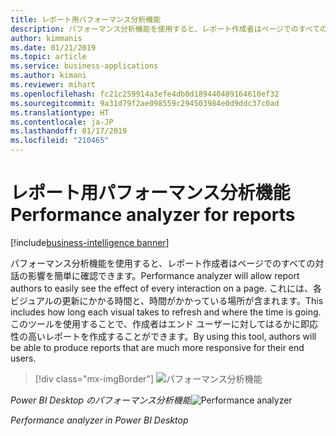 ```yaml
---
title: レポート用パフォーマンス分析機能
description: パフォーマンス分析機能を使用すると、レポート作成者はページでのすべての対話の影響を簡単に確認できます。
author: kimmanis
ms.date: 01/21/2019
ms.topic: article
ms.service: business-applications
ms.author: kimani
ms.reviewer: mihart
ms.openlocfilehash: fc21c259914a3efe4db0d189440489164610ef32
ms.sourcegitcommit: 9a31d79f2ae098559c294503984e0d9ddc37c0ad
ms.translationtype: HT
ms.contentlocale: ja-JP
ms.lasthandoff: 01/17/2019
ms.locfileid: "210465"
---
```

# <a name="performance-analyzer-for-reports"></a><span data-ttu-id="6f06c-103">レポート用パフォーマンス分析機能</span><span class="sxs-lookup"><span data-stu-id="6f06c-103">Performance analyzer for reports</span></span>
[!include[business-intelligence banner](../../includes/business-intelligence.md)]


<span data-ttu-id="6f06c-104">パフォーマンス分析機能を使用すると、レポート作成者はページでのすべての対話の影響を簡単に確認できます。</span><span class="sxs-lookup"><span data-stu-id="6f06c-104">Performance analyzer will allow report authors to easily see the effect of every interaction on a page.</span></span> <span data-ttu-id="6f06c-105">これには、各ビジュアルの更新にかかる時間と、時間がかかっている場所が含まれます。</span><span class="sxs-lookup"><span data-stu-id="6f06c-105">This includes how long each visual takes to refresh and where the time is going.</span></span> <span data-ttu-id="6f06c-106">このツールを使用することで、作成者はエンド ユーザーに対してはるかに即応性の高いレポートを作成することができます。</span><span class="sxs-lookup"><span data-stu-id="6f06c-106">By using this tool, authors will be able to produce reports that are much more responsive for their end users.</span></span> 

> [!div class="mx-imgBorder"]
> <span data-ttu-id="6f06c-107">![パフォーマンス分析機能](media/perf-analyzer-1.png "パフォーマンス分析機能")
<!-- picture -->
*Power BI Desktop のパフォーマンス分析機能*</span><span class="sxs-lookup"><span data-stu-id="6f06c-107">![Performance analyzer](media/perf-analyzer-1.png "Performance analyzer")
<!-- picture -->
*Performance analyzer in Power BI Desktop*</span></span>

